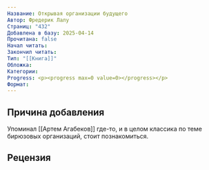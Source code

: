 ```yaml
---
Название: Открывая организации будущего
Автор: Фредерик Лалу
Страниц: "432"
Добавлена в базу: 2025-04-14
Прочитана: false
Начал читать: 
Закончил читать: 
Тип: "[[Книга]]"
Обложка: 
Категории: 
Progress: <p><progress max=0 value=0></progress></p>
Формат:
---
```

## Причина добавления

Упоминал [[Артем Агабеков]] где-то, и в целом классика по теме бирюзовых организаций, стоит познакомиться.

## Рецензия

